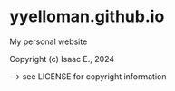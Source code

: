 # yyelloman.github.io
My personal website

Copyright (c) Isaac E., 2024

--> see LICENSE for copyright information
